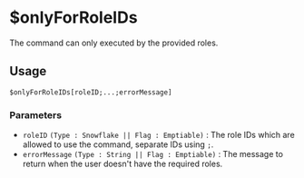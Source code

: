 # $onlyForRoleIDs
The command can only executed by the provided roles.

## Usage
```
$onlyForRoleIDs[roleID;...;errorMessage]
```

### Parameters 
- `roleID` `(Type : Snowflake || Flag : Emptiable)` : The role IDs which are allowed to use the command, separate IDs using `;`.
- `errorMessage` `(Type : String || Flag : Emptiable)` : The message to return when the user doesn't have the required roles.
